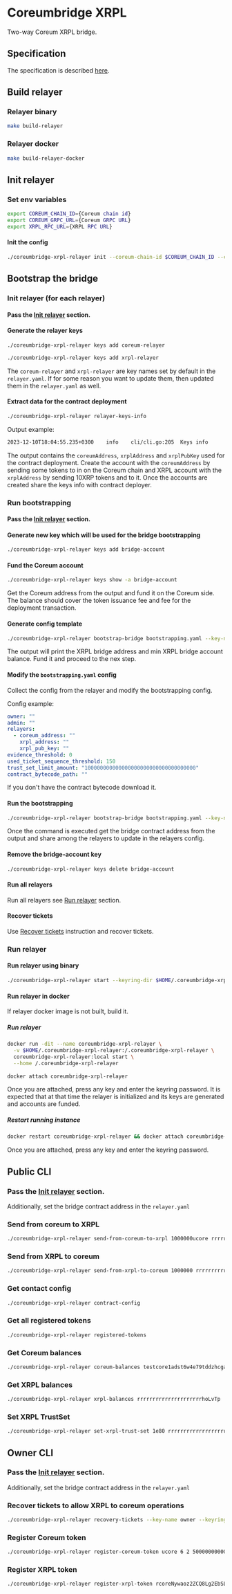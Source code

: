 # Coreumbridge XRPL

Two-way Coreum XRPL bridge.

## Specification

The specification is described [here](spec/spec.md).

## Build relayer

### Relayer binary

```bash 
make build-relayer
```

### Relayer docker

```bash 
make build-relayer-docker
```

## Init relayer

### Set env variables

```bash
export COREUM_CHAIN_ID={Coreum chain id}
export COREUM_GRPC_URL={Coreum GRPC URL}
export XRPL_RPC_URL={XRPL RPC URL}
```

#### Init the config

```bash
./coreumbridge-xrpl-relayer init --coreum-chain-id $COREUM_CHAIN_ID --coreum-grpc-url $COREUM_GRPC_URL --xrpl-rpc-url $XRPL_RPC_URL
```

## Bootstrap the bridge

### Init relayer (for each relayer)

#### Pass the [Init relayer](#init-relayer) section.

#### Generate the relayer keys

```bash
./coreumbridge-xrpl-relayer keys add coreum-relayer 

./coreumbridge-xrpl-relayer keys add xrpl-relayer 
```

The `coreum-relayer` and `xrpl-relayer` are key names set by default in the `relayer.yaml`. If for some reason you want
to update them, then updated them in the `relayer.yaml` as well.

#### Extract data for the contract deployment

```bash
./coreumbridge-xrpl-relayer relayer-keys-info 
```

Output example:

```bash
2023-12-10T18:04:55.235+0300    info    cli/cli.go:205  Keys info        {"coreumAddress": "core1dukhz42p4qxkrtxg8ap7nj6wn3f2lqjqwf8gny", "xrplAddress": "r3YU6MLbmnxnLwCrRQYBAbaXmBR1RgK5mu", "xrplPubKey": "02ED720F8BF89D333CF7C4EAC763DA6EB7051895924DEB33AD34E87A624FE6B8F0"}
```

The output contains the `coreumAddress`, `xrplAddress` and `xrplPubKey` used for the contract deployment.
Create the account with the `coreumAddress` by sending some tokens to in on the Coreum chain and XRPL account with the
`xrplAddress` by sending 10XRP tokens and to it. Once the accounts are created share the keys info with contract
deployer.

### Run bootstrapping

#### Pass the [Init relayer](#init-relayer) section.

#### Generate new key which will be used for the bridge bootstrapping

```bash
./coreumbridge-xrpl-relayer keys add bridge-account 
```

#### Fund the Coreum account

```bash
./coreumbridge-xrpl-relayer keys show -a bridge-account 
```

Get the Coreum address from the output and fund it on the Coreum side.
The balance should cover the token issuance fee and fee for the deployment transaction.

#### Generate config template

```bash
./coreumbridge-xrpl-relayer bootstrap-bridge bootstrapping.yaml --key-name bridge-account --init-only --relayers-count 32
```

The output will print the XRPL bridge address and min XRPL bridge account balance. Fund it and proceed to the nex step.

#### Modify the `bootstrapping.yaml` config

Collect the config from the relayer and modify the bootstrapping config.

Config example:

```yaml
owner: ""
admin: ""
relayers:
  - coreum_address: ""
    xrpl_address: ""
    xrpl_pub_key: ""
evidence_threshold: 0
used_ticket_sequence_threshold: 150
trust_set_limit_amount: "100000000000000000000000000000000000"
contract_bytecode_path: ""
```

If you don't have the contract bytecode download it.

#### Run the bootstrapping

```bash
./coreumbridge-xrpl-relayer bootstrap-bridge bootstrapping.yaml --key-name bridge-account
```

Once the command is executed get the bridge contract address from the output and share among the relayers to update in
the relayers config.

#### Remove the bridge-account key

```bash
./coreumbridge-xrpl-relayer keys delete bridge-account 
```

#### Run all relayers

Run all relayers see [Run relayer](#run-relayer) section.

#### Recover tickets

Use [Recover tickets](#recover-tickets) instruction and recover tickets.

### Run relayer

#### Run relayer using binary

```bash
./coreumbridge-xrpl-relayer start --keyring-dir $HOME/.coreumbridge-xrpl-relayer/keys
```

#### Run relayer in docker

If relayer docker image is not built, build it.

##### Run relayer

```bash
docker run -dit --name coreumbridge-xrpl-relayer \
  -v $HOME/.coreumbridge-xrpl-relayer:/.coreumbridge-xrpl-relayer \
  coreumbridge-xrpl-relayer:local start \
  --home /.coreumbridge-xrpl-relayer
  
docker attach coreumbridge-xrpl-relayer  
```

Once you are attached, press any key and enter the keyring password.
It is expected that at that time the relayer is initialized and its keys are generated and accounts are funded.

##### Restart running instance

```bash
docker restart coreumbridge-xrpl-relayer && docker attach coreumbridge-xrpl-relayer
```

Once you are attached, press any key and enter the keyring password.

## Public CLI

### Pass the [Init relayer](#init-relayer) section.

Additionally, set the bridge contract address in the `relayer.yaml`

### Send from coreum to XRPL

```bash 
./coreumbridge-xrpl-relayer send-from-coreum-to-xrpl 1000000ucore rrrrrrrrrrrrrrrrrrrrrhoLvTp --key-name sender --keyring-dir $HOME/.coreumbridge-xrpl-relayer/keys
```

### Send from XRPL to coreum

```bash 
./coreumbridge-xrpl-relayer send-from-xrpl-to-coreum 1000000 rrrrrrrrrrrrrrrrrrrrrhoLvTp XRP testcore1adst6w4e79tddzhcgaru2l2gms8jjep6a4caa7 --key-name sender --keyring-dir $HOME/.coreumbridge-xrpl-relayer/keys
```

### Get contact config

```bash
./coreumbridge-xrpl-relayer contract-config
```

### Get all registered tokens

```bash 
./coreumbridge-xrpl-relayer registered-tokens
```

### Get Coreum balances

```bash 
./coreumbridge-xrpl-relayer coreum-balances testcore1adst6w4e79tddzhcgaru2l2gms8jjep6a4caa7
```

### Get XRPL balances

```bash 
./coreumbridge-xrpl-relayer xrpl-balances rrrrrrrrrrrrrrrrrrrrrhoLvTp
```

### Set XRPL TrustSet

```bash 
./coreumbridge-xrpl-relayer set-xrpl-trust-set 1e80 rrrrrrrrrrrrrrrrrrrrrhoLvTp XRP --key-name sender --keyring-dir $HOME/.coreumbridge-xrpl-relayer/keys
```

## Owner CLI

### Pass the [Init relayer](#init-relayer) section.

Additionally, set the bridge contract address in the `relayer.yaml`

### Recover tickets to allow XRPL to coreum operations

```bash
./coreumbridge-xrpl-relayer recovery-tickets --key-name owner --keyring-dir $HOME/.coreumbridge-xrpl-relayer/keys
```

### Register Coreum token

```bash
./coreumbridge-xrpl-relayer register-coreum-token ucore 6 2 500000000000000 --key-name owner --keyring-dir $HOME/.coreumbridge-xrpl-relayer/keys
```

### Register XRPL token

```bash
./coreumbridge-xrpl-relayer register-xrpl-token rcoreNywaoz2ZCQ8Lg2EbSLnGuRBmun6D 434F524500000000000000000000000000000000 2 500000000000000 --key-name owner --keyring-dir $HOME/.coreumbridge-xrpl-relayer/keys
```

